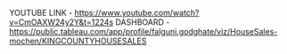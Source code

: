 YOUTUBE LINK - https://www.youtube.com/watch?v=CmOAXW24y2Y&t=1224s
DASHBOARD - https://public.tableau.com/app/profile/falguni.godghate/viz/HouseSales-mochen/KINGCOUNTYHOUSESALES
